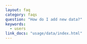 ```yaml
---
layout: faq
category: faqs
question: "How do I add new data?"
keywords:
  - users
link_docs: "usage/data/index.html"
---
```

